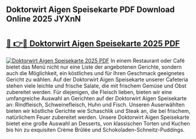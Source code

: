 ## Doktorwirt Aigen Speisekarte PDF Download Online 2025 JYXnN

# <h2><a href="http://gc6d19.nevu.top/?p=Doktorwirt+Aigen+Speisekarte">🔗 👉🔴 Doktorwirt Aigen Speisekarte 2025 PDF</a></h2>

[![Doktorwirt Aigen Speisekarte 2025 PDF](https://i.imgur.com/dBaPXMq.png)](http://gc6d19.nevu.top/?p=Doktorwirt+Aigen+Speisekarte)
In einem Restaurant oder Café bietet das Menü nicht nur eine Liste der angebotenen Gerichte, sondern auch die Möglichkeit, ein köstliches und für Ihren Geschmack geeignetes Gericht zu wählen. Auf der Doktorwirt Aigen Speisekarte unserer Cafeteria stehen viele leichte und frische Salate, die mit frischem Gemüse und Obst zubereitet werden. Für diejenigen, die Fleisch lieben, bieten wir eine umfangreiche Auswahl an Gerichten auf der Doktorwirt Aigen Speisekarte an: Rindfleisch, Schweinefleisch, Huhn und Fisch. Unseren Auserwählten bieten wir köstliche Gerichte wie Schaschlik und Steak an, die bei frischem, natürlichem Feuer zubereitet werden. Unsere Doktorwirt Aigen Speisekarte bietet eine große Auswahl an Desserts, von klassischen Torten und Kuchen bis hin zu exquisiten Crème Brûlée und Schokoladen-Schneitz-Puddings.
